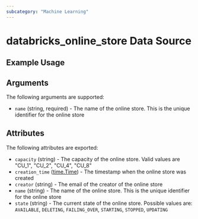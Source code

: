 ```yaml
---
subcategory: "Machine Learning"
---
```

# databricks_online_store Data Source


## Example Usage


## Arguments
The following arguments are supported:
* `name` (string, required) - The name of the online store. This is the unique identifier for the online store

## Attributes
The following attributes are exported:
* `capacity` (string) - The capacity of the online store. Valid values are "CU_1", "CU_2", "CU_4", "CU_8"
* `creation_time` ([time.Time](../../README.md#well-known-types)) - The timestamp when the online store was created
* `creator` (string) - The email of the creator of the online store
* `name` (string) - The name of the online store. This is the unique identifier for the online store
* `state` (string) - The current state of the online store. Possible values are: `AVAILABLE`, `DELETING`, `FAILING_OVER`, `STARTING`, `STOPPED`, `UPDATING`